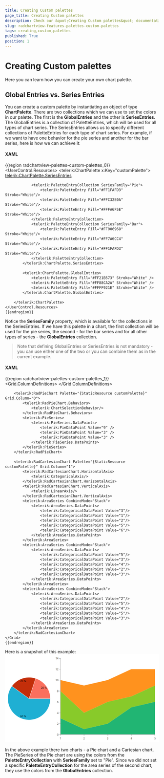 ```yaml
---
title: Creating Custom palettes
page_title: Creating Custom palettes
description: Check our &quot;Creating Custom palettes&quot; documentation article for the RadChartView {{ site.framework_name }} control.
slug: radchartview-features-palettes-custom-palettes
tags: creating,custom,palettes
published: True
position: 1
---
```


# Creating Custom palettes



Here you can learn how you can create your own chart palette.
      

## Global Entries vs. Series Entries

You can create a custom palette by instantiating an object of type __ChartPalette__. There are two collections which we can use to set the colors in our palette. The first is the __GlobalEntries__ and the other is __SeriesEntries__. The GlobalEntries is a collection of PaletteEntries, which will be used for all types of chart series. The SeriesEntries allows us to specify different collections of PaletteEntries for each type of chart series. For example, if we want to have one behavior for the pie series and another for the bar series, here is how we can achieve it:
        

#### __XAML__

{{region radchartview-palettes-custom-palettes_0}}
	<UserControl.Resources>
	    <telerik:ChartPalette x:Key="customPalette">
	        <telerik:ChartPalette.SeriesEntries>
	                
	            <telerik:PaletteEntryCollection SeriesFamily="Pie">
	                <telerik:PaletteEntry Fill="#FF1FAFD3" Stroke="White"/>
	                <telerik:PaletteEntry Fill="#FFC32E0A" Stroke="White"/>
	                <telerik:PaletteEntry Fill="#FFFA6F5E" Stroke="White"/>
	            </telerik:PaletteEntryCollection>
	            <telerik:PaletteEntryCollection SeriesFamily="Bar">
	                <telerik:PaletteEntry Fill="#FF006968" Stroke="White"/>
	                <telerik:PaletteEntry Fill="#FF7A6CC4" Stroke="White"/>
	                <telerik:PaletteEntry Fill="#FF1FAFD3" Stroke="White"/>
	            </telerik:PaletteEntryCollection>
	        </telerik:ChartPalette.SeriesEntries>
	
	        <telerik:ChartPalette.GlobalEntries>
	            <telerik:PaletteEntry Fill="#FF21B573" Stroke="White" />
	            <telerik:PaletteEntry Fill="#FF88CA2A" Stroke="White" />
	            <telerik:PaletteEntry Fill="#FFFF921E" Stroke="White" />
	        </telerik:ChartPalette.GlobalEntries>
	            
	    </telerik:ChartPalette>
	</UserControl.Resources>
	{{endregion}}



Notice the __SeriesFamily__ property, which is available for the collections in the SeriesEntries. If we have this palette in a chart, the first collection will be used for the pie series, the second - for the bar series and for all other types of series - the __GlobalEntries__ collection.
        

>Note that defining GlobalEntries or SeriesEntries is not mandatory - you can use either one of the two or you can combine them as in the current example.
          

#### __XAML__

{{region radchartview-palettes-custom-palettes_1}}
	<Grid>
	    <Grid.ColumnDefinitions>
	        <ColumnDefinition Width="1\*"/>
	        <ColumnDefinition Width="2\*"/>
	    </Grid.ColumnDefinitions>
	
	    <telerik:RadPieChart Palette="{StaticResource customPalette}" Grid.Column="0">
	        <telerik:RadPieChart.Behaviors>
	            <telerik:ChartSelectionBehavior/>
	        </telerik:RadPieChart.Behaviors>
	        <telerik:PieSeries>
	            <telerik:PieSeries.DataPoints>
	                <telerik:PieDataPoint Value="9" />
	                <telerik:PieDataPoint Value="3" />
	                <telerik:PieDataPoint Value="3" />
	            </telerik:PieSeries.DataPoints>
	        </telerik:PieSeries>
	    </telerik:RadPieChart>
	
	    <telerik:RadCartesianChart Palette="{StaticResource customPalette}" Grid.Column="1">
	        <telerik:RadCartesianChart.HorizontalAxis>
	            <telerik:CategoricalAxis/>
	        </telerik:RadCartesianChart.HorizontalAxis>
	        <telerik:RadCartesianChart.VerticalAxis>
	            <telerik:LinearAxis/>
	        </telerik:RadCartesianChart.VerticalAxis>
	        <telerik:AreaSeries CombineMode="Stack">
	            <telerik:AreaSeries.DataPoints>
	                <telerik:CategoricalDataPoint Value="3"/>
	                <telerik:CategoricalDataPoint Value="1"/>
	                <telerik:CategoricalDataPoint Value="2"/>
	                <telerik:CategoricalDataPoint Value="5"/>
	                <telerik:CategoricalDataPoint Value="6"/>
	            </telerik:AreaSeries.DataPoints>
	        </telerik:AreaSeries>
	        <telerik:AreaSeries CombineMode="Stack">
	            <telerik:AreaSeries.DataPoints>
	                <telerik:CategoricalDataPoint Value="5"/>
	                <telerik:CategoricalDataPoint Value="3"/>
	                <telerik:CategoricalDataPoint Value="4"/>
	                <telerik:CategoricalDataPoint Value="2"/>
	                <telerik:CategoricalDataPoint Value="3"/>
	            </telerik:AreaSeries.DataPoints>
	        </telerik:AreaSeries>
	        <telerik:AreaSeries CombineMode="Stack">
	            <telerik:AreaSeries.DataPoints>
	                <telerik:CategoricalDataPoint Value="2"/>
	                <telerik:CategoricalDataPoint Value="5"/>
	                <telerik:CategoricalDataPoint Value="4"/>
	                <telerik:CategoricalDataPoint Value="5"/>
	                <telerik:CategoricalDataPoint Value="3"/>
	            </telerik:AreaSeries.DataPoints>
	        </telerik:AreaSeries>
	    </telerik:RadCartesianChart>
	</Grid>
	{{endregion}}



Here is a snapshot of this example:
        ![Rad Chart View-palettes-custom-palettes-0](images/RadChartView-palettes-custom-palettes-0.png)

In the above example there two charts - a Pie chart and a Cartesian chart. The PieSeries of the Pie chart are using the colors from the __PaletteEntryCollection__  with __SeriesFamily__ set to "Pie". Since we did not set a specific __PaletteEntryCollection__ for the area series of the second chart, they use the colors from the __GlobalEntries__ collection.
        

